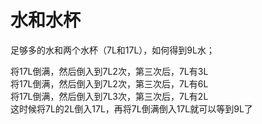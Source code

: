 # 水和水杯

足够多的水和两个水杯（7L和17L），如何得到9L水；  

将17L倒满，然后倒入到7L2次，第三次后，7L有3L  
将17L倒满，然后倒入到7L2次，第三次后，7L有6L  
将17L倒满，然后倒入到7L3次，第三次后，7L有2L  
这时候将7L的2L倒入17L，再将7L倒满倒入17L就可以等到9L了

